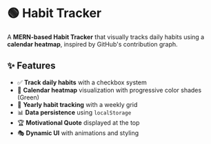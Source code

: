 # 🟢 Habit Tracker

A **MERN-based Habit Tracker** that visually tracks daily habits using a **calendar heatmap**, inspired by GitHub's contribution graph. 

## ✨ Features

- ✅ **Track daily habits** with a checkbox system  
- 🎨 **Calendar heatmap** visualization with progressive color shades (Green)
- 📅 **Yearly habit tracking** with a weekly grid  
- 📊 **Data persistence** using `localStorage`  
- 🏆 **Motivational Quote** displayed at the top  
- 🎭 **Dynamic UI** with animations and styling  
